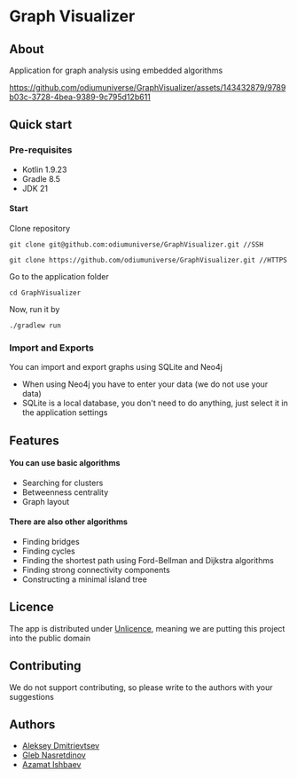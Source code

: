 # Graph Visualizer
## About
Application for graph analysis using embedded algorithms


https://github.com/odiumuniverse/GraphVisualizer/assets/143432879/9789b03c-3728-4bea-9389-9c795d12b611


## Quick start
### Pre-requisites
- Kotlin 1.9.23
- Gradle 8.5
- JDK 21
#### Start
Clone repository

```
git clone git@github.com:odiumuniverse/GraphVisualizer.git //SSH
```
```
git clone https://github.com/odiumuniverse/GraphVisualizer.git //HTTPS
```
Go to the application folder
```
cd GraphVisualizer
```
Now, run it by
```
./gradlew run
```
### Import and Exports
You can import and export graphs using SQLite and Neo4j
- When using Neo4j you have to enter your data (we do not use your data)
- SQLite is a local database, you don't need to do anything, just select it in the application settings

## Features
#### You can use basic algorithms
- Searching for clusters
- Betweenness centrality
- Graph layout
#### There are also other algorithms
- Finding bridges
- Finding cycles
- Finding the shortest path using Ford-Bellman and Dijkstra algorithms
- Finding strong connectivity components
- Constructing a minimal island tree

## Licence
The app is distributed under [Unlicence](https://unlicense.org/), meaning we are putting this project into the public domain
## Contributing
 We do not support contributing, so please write to the authors with your suggestions
## Authors
- [Aleksey Dmitrievtsev](https://github.com/admitrievtsev)
- [Gleb Nasretdinov](https://github.com/Ycyken)
- [Azamat Ishbaev](https://github.com/odiumuniverse)

